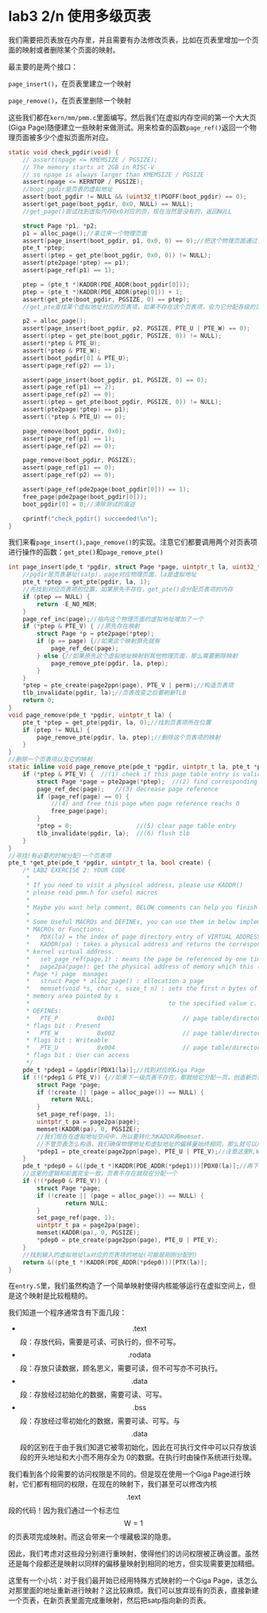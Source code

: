 # lab3 2/n 使用多级页表

我们需要把页表放在内存里，并且需要有办法修改页表，比如在页表里增加一个页面的映射或者删除某个页面的映射。

最主要的是两个接口：

`page_insert()`，在页表里建立一个映射

`page_remove()`，在页表里删除一个映射

这些我们都在`kern/mm/pmm.c`里面编写。然后我们在虚拟内存空间的第一个大大页(Giga Page)随便建立一些映射来做测试。用来检查的函数`page_ref()`返回一个物理页面被多少个虚拟页面所对应。

```c
static void check_pgdir(void) {
    // assert(npage <= KMEMSIZE / PGSIZE);
    // The memory starts at 2GB in RISC-V
    // so npage is always larger than KMEMSIZE / PGSIZE
    assert(npage <= KERNTOP / PGSIZE);
    //boot_pgdir是页表的虚拟地址
    assert(boot_pgdir != NULL && (uint32_t)PGOFF(boot_pgdir) == 0);
    assert(get_page(boot_pgdir, 0x0, NULL) == NULL);
    //get_page()尝试找到虚拟内存0x0对应的页，现在当然是没有的，返回NULL

    struct Page *p1, *p2;
    p1 = alloc_page();//拿过来一个物理页面
    assert(page_insert(boot_pgdir, p1, 0x0, 0) == 0);//把这个物理页面通过多级页表映射到0x0
    pte_t *ptep;
    assert((ptep = get_pte(boot_pgdir, 0x0, 0)) != NULL);
    assert(pte2page(*ptep) == p1);
    assert(page_ref(p1) == 1);

    ptep = (pte_t *)KADDR(PDE_ADDR(boot_pgdir[0]));
    ptep = (pte_t *)KADDR(PDE_ADDR(ptep[0])) + 1;
    assert(get_pte(boot_pgdir, PGSIZE, 0) == ptep);
    //get_pte查找某个虚拟地址对应的页表项，如果不存在这个页表项，会为它分配各级的页表

    p2 = alloc_page();
    assert(page_insert(boot_pgdir, p2, PGSIZE, PTE_U | PTE_W) == 0);
    assert((ptep = get_pte(boot_pgdir, PGSIZE, 0)) != NULL);
    assert(*ptep & PTE_U);
    assert(*ptep & PTE_W);
    assert(boot_pgdir[0] & PTE_U);
    assert(page_ref(p2) == 1);

    assert(page_insert(boot_pgdir, p1, PGSIZE, 0) == 0);
    assert(page_ref(p1) == 2);
    assert(page_ref(p2) == 0);
    assert((ptep = get_pte(boot_pgdir, PGSIZE, 0)) != NULL);
    assert(pte2page(*ptep) == p1);
    assert((*ptep & PTE_U) == 0);

    page_remove(boot_pgdir, 0x0);
    assert(page_ref(p1) == 1);
    assert(page_ref(p2) == 0);

    page_remove(boot_pgdir, PGSIZE);
    assert(page_ref(p1) == 0);
    assert(page_ref(p2) == 0);

    assert(page_ref(pde2page(boot_pgdir[0])) == 1);
    free_page(pde2page(boot_pgdir[0]));
    boot_pgdir[0] = 0;//清除测试的痕迹

    cprintf("check_pgdir() succeeded!\n");
}
```

我们来看`page_insert(),page_remove()`的实现。注意它们都要调用两个对页表项进行操作的函数：`get_pte()`和`page_remove_pte()`

```c
int page_insert(pde_t *pgdir, struct Page *page, uintptr_t la, uint32_t perm) {
	//pgdir是页表基址(satp)，page对应物理页面，la是虚拟地址
    pte_t *ptep = get_pte(pgdir, la, 1);
    //先找到对应页表项的位置，如果原先不存在，get_pte()会分配页表项的内存
    if (ptep == NULL) {
        return -E_NO_MEM;
    }
    page_ref_inc(page);//指向这个物理页面的虚拟地址增加了一个
    if (*ptep & PTE_V) { //原先存在映射
        struct Page *p = pte2page(*ptep);
        if (p == page) {//如果这个映射原先就有
            page_ref_dec(page);
        } else {//如果原先这个虚拟地址映射到其他物理页面，那么需要删除映射
            page_remove_pte(pgdir, la, ptep);
        }
    }
    *ptep = pte_create(page2ppn(page), PTE_V | perm);//构造页表项
    tlb_invalidate(pgdir, la);//页表改变之后要刷新TLB
    return 0;
}
void page_remove(pde_t *pgdir, uintptr_t la) {
    pte_t *ptep = get_pte(pgdir, la, 0);//找到页表项所在位置
    if (ptep != NULL) {
        page_remove_pte(pgdir, la, ptep);//删除这个页表项的映射
    }
}
//删除一个页表项以及它的映射
static inline void page_remove_pte(pde_t *pgdir, uintptr_t la, pte_t *ptep) {
    if (*ptep & PTE_V) {  //(1) check if this page table entry is valid
        struct Page *page = pte2page(*ptep);  //(2) find corresponding page to pte
        page_ref_dec(page);   //(3) decrease page reference
        if (page_ref(page) == 0) {  
            //(4) and free this page when page reference reachs 0
            free_page(page);
        }
        *ptep = 0;                  //(5) clear page table entry
        tlb_invalidate(pgdir, la);  //(6) flush tlb
    }
}
//寻找(有必要的时候分配)一个页表项
pte_t *get_pte(pde_t *pgdir, uintptr_t la, bool create) {
    /* LAB2 EXERCISE 2: YOUR CODE
     *
     * If you need to visit a physical address, please use KADDR()
     * please read pmm.h for useful macros
     *
     * Maybe you want help comment, BELOW comments can help you finish the code
     *
     * Some Useful MACROs and DEFINEs, you can use them in below implementation.
     * MACROs or Functions:
     *   PDX(la) = the index of page directory entry of VIRTUAL ADDRESS la.
     *   KADDR(pa) : takes a physical address and returns the corresponding
     * kernel virtual address.
     *   set_page_ref(page,1) : means the page be referenced by one time
     *   page2pa(page): get the physical address of memory which this (struct
     * Page *) page  manages
     *   struct Page * alloc_page() : allocation a page
     *   memset(void *s, char c, size_t n) : sets the first n bytes of the
     * memory area pointed by s
     *                                       to the specified value c.
     * DEFINEs:
     *   PTE_P           0x001                   // page table/directory entry
     * flags bit : Present
     *   PTE_W           0x002                   // page table/directory entry
     * flags bit : Writeable
     *   PTE_U           0x004                   // page table/directory entry
     * flags bit : User can access
     */
    pde_t *pdep1 = &pgdir[PDX1(la)];//找到对应的Giga Page
    if (!(*pdep1 & PTE_V)) {//如果下一级页表不存在，那就给它分配一页，创造新页表
        struct Page *page;
        if (!create || (page = alloc_page()) == NULL) {
            return NULL;
        }
        set_page_ref(page, 1);
        uintptr_t pa = page2pa(page);
        memset(KADDR(pa), 0, PGSIZE);
        //我们现在在虚拟地址空间中，所以要转化为KADDR再memset.
        //不管页表怎么构造，我们确保物理地址和虚拟地址的偏移量始终相同，那么就可以用这种方式完成对物理内存的访问。
        *pdep1 = pte_create(page2ppn(page), PTE_U | PTE_V);//注意这里R,W,X全零
    }
    pde_t *pdep0 = &((pde_t *)KADDR(PDE_ADDR(*pdep1)))[PDX0(la)];//再下一级页表
    //这里的逻辑和前面完全一致，页表不存在就现在分配一个
    if (!(*pdep0 & PTE_V)) {
        struct Page *page;
        if (!create || (page = alloc_page()) == NULL) {
                return NULL;
        }
        set_page_ref(page, 1);
        uintptr_t pa = page2pa(page);
        memset(KADDR(pa), 0, PGSIZE);
        *pdep0 = pte_create(page2ppn(page), PTE_U | PTE_V);
    }
    //找到输入的虚拟地址la对应的页表项的地址(可能是刚刚分配的)
    return &((pte_t *)KADDR(PDE_ADDR(*pdep0)))[PTX(la)];
}
```

在`entry.S`里，我们虽然构造了一个简单映射使得内核能够运行在虚拟空间上，但是这个映射是比较粗糙的。

我们知道一个程序通常含有下面几段：

- $$\text{.text}$$ 段：存放代码，需要是可读、可执行的，但不可写。
- $$\text{.rodata}$$ 段：存放只读数据，顾名思义，需要可读，但不可写亦不可执行。
- $$\text{.data}$$ 段：存放经过初始化的数据，需要可读、可写。
- $$\text{.bss}$$段：存放经过零初始化的数据，需要可读、可写。与 $$\text{.data}$$段的区别在于由于我们知道它被零初始化，因此在可执行文件中可以只存放该段的开头地址和大小而不用存全为 0的数据。在执行时由操作系统进行处理。

我们看到各个段需要的访问权限是不同的。但是现在使用一个Giga Page进行映射，它们都有相同的权限，在现在的映射下，我们甚至可以修改内核 $$\text{.text}$$ 段的代码！因为我们通过一个标志位 $$\text{W}=1$$ 的页表项完成映射。而这会带来一个埋藏极深的隐患。

因此，我们考虑对这些段分别进行重映射，使得他们的访问权限被正确设置。虽然还是每个段都还是映射以同样的偏移量映射到相同的地方，但实现需要更加精细。

这里有一个小坑：对于我们最开始已经用特殊方式映射的一个Giga Page，该怎么对那里面的地址重新进行映射？这比较麻烦。我们可以放弃现有的页表，直接新建一个页表，在新页表里面完成重映射，然后把satp指向新的页表。

